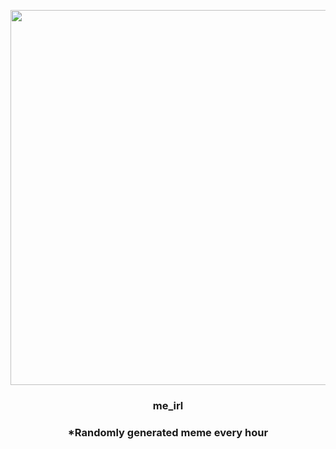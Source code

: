 <p align="center">
        <img src="https://i.redd.it/nnlypwc3d9w81.jpg" width="600" height="600">
        </p>
        <h3 align="center">me_irl</h3>
        <h3 align="center">*Randomly generated meme every hour</h3>
    